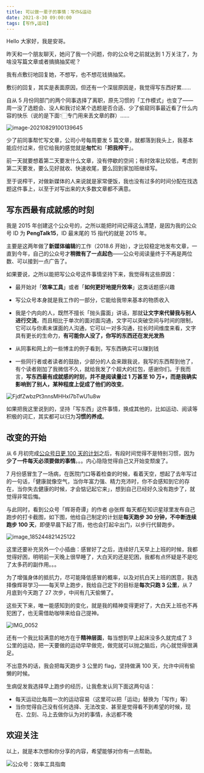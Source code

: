 ```yaml
---
title: 可以做一辈子的事情：写作&运动     
date: 2021-8-30 09:00:00    
tags: [写作,运动]                
---    
```


Hello 大家好，我是安哥。



昨天和一个朋友聊天，她问了我一个问题，你的公众号之前就达到 1 万关注了，为啥没写篇文章或者搞搞抽奖呢？  



我有点敷衍地回复她，不想写，也不想花钱搞抽奖。  



敷衍的回复，其实是表面原因，但还有一个深层原因是，我觉得写东西好累……



自从 5 月份同部门的两个同事选择了离职，原先习惯的「工作模式」也变了——周一没了选题会、没人和我讨论某个选题是否合适、少了偷窥同事最近看了什么内容的快乐（说的是下面👇🏻专门用来丢文章的群）……



![image-20210829100139645](https://article-picbed-1302715071.cos.ap-guangzhou.myqcloud.com/PicGo/image-20210829100139645.png)



少了前同事帮忙写文章，公司小号每周要发 5 篇文章，就都落到我头上，我基本能应付过来，但它给我的感觉就是**匆忙**和「**把我榨干**」。



前一天就要想着第二天要发什么文章，没有停歇的空间；有时效率比较低，考虑到第二天要发，要么见好就收、快速收尾，要么回到家加班继续写。  



至于说榨干，对做新媒体的人来说就是家常便饭，我也没有过多的时间分配在找选题这件事上，以至于对写出来的大多数文章都不满意。



## 写东西最有成就感的时刻



我是 2015 年创建这个公众号的，之所以能把时间记得这么清楚，是因为我的公众号 ID 为 **PengTalk15**，ID 最末尾的 15 指代的就是 2015 年。



主要是这两年做了**新媒体编辑**的工作（2018.6 开始），才比较稳定地发布文章，一直到今年，自己的公众号才**稍微有了一点起色**——公众号阅读量终于不再是两位数、可以接到一点广告了。



如果要说，之所以能把写公众号这件事情坚持下来，我觉得有这些原因：



* 最开始对「**效率工具**」或者「**如何更好地提升效率**」这类话题感兴趣

* 写公众号本身就是我工作的一部分，它能给我带来基本的物质收入

* 我是个内向的人，既然不擅长「抛头露面」讲话，那就**让文字来代替我与别人进行交流**，而且相比于单次的面对面沟通，文字可以突破空间与时间的限制，它可以与你素未谋面的人沟通，它可以一对多沟通，拉长时间维度来看，文字具有更长的生命力，**有可能你人没了，你写的东西还在发光发热**

* 从同事和网上的一些博主的例子看到，写东西确实可以赚到钱

* 一些同行者或者读者的鼓励，少部分的人会来跟我说，我写的东西帮到他了，有个读者刚加了我微信不久，就给我发了个超大的红包，感谢你们。于我而言，**写东西最有成就感的时刻，并不是阅读量过 1 万甚至 10 万+，而是我确实影响到了别人，某种程度上促成了他们的改变**。

  

![FjdfZwbzPt3nnsMHHxl7bTwU1u8w](https://article-picbed-1302715071.cos.ap-guangzhou.myqcloud.com/PicGo/FjdfZwbzPt3nnsMHHxl7bTwU1u8w.png)



如果把我这里说到的，坚持「写东西」这件事情，换成其他的，比如运动、阅读等积极的词汇，其实都可以归为**习惯的养成**。



## 改变的开始 



从 6 月初完成[公众号日更 100 天的计划](https://mp.weixin.qq.com/s?__biz=MzAxMjY0NTY5OA==&mid=2649914441&idx=1&sn=5bd3c94f845c03c7c3b0114511078ead&chksm=83a87864b4dff1722f10afce7028d9c65d4022015edf89dc21613a8ccfa634bc014c39328a22&token=1458791452&lang=zh_CN#rd)之后，有段时间觉得不是特别习惯，因为**少了一件每天必须要做的事情**。。。内心隐隐觉得自己又开始变颓废了。



7 月份感冒生了一场病，在医院门口等着检查的时候，看着天空，想起了去年写过的一句话，「健康就像空气，当你年富力强、精力充沛时，你不会感知到它的存在，当你失去健康的时候，才会惦记起它来」，想到自己已经好久没有跑步了，就觉得非常后悔。



与此同时，看到公众号「辉哥奇谭」的作者 @张辉 每天都在知识星球里发布自己跑步的打卡截图，如下图，他给自己制定的计划是**每天跑步 30 分钟，不中断连续跑步 100 天**，即便早晨下起了雨，他也会打起伞出门，以步行代替跑步。



![image_185244821425122](https://article-picbed-1302715071.cos.ap-guangzhou.myqcloud.com/PicGo/image_185244821425122.PNG)



这里还要补充另外一个小插曲：感冒好了之后，连续好几天早上上班的时候，我都觉得好困，明明前一天晚上很早睡了，大白天的还是犯困，我都有点怀疑是不是吃了太多药的副作用。。。



为了增强身体的抵抗力，尽可能降低感冒的概率，以及对抗白天上班的困意，我选择像辉哥学习——每天早上跑步，我给自己定下的目标是**每次只跑 3 公里**，从 7 月底到今天跑了 27 次步，中间有几天偷懒了。



这些天下来，唯一能感知到的变化，就是我的精神变得更好了，大白天上班也不再犯困了，也无需借助咖啡来给自己提神。



![IMG_0052](https://article-picbed-1302715071.cos.ap-guangzhou.myqcloud.com/PicGo/IMG_0052.jpg)



还有一个我比较满意的地方在于**精神层面**，每当想到早上起床没多久就完成了 3 公里的运动，把一天要做的运动早早做完，做完就可以抛之脑后，内心就觉得很满足。



不出意外的话，我会把每天跑步 3 公里的 flag，坚持做满 100 天，允许中间有偷懒的时候。



生病促发我选择早上跑步的经历，让我愈发认同下面这两句话：



* 每天运动比每周一次的运动容易（这里可以把「运动」替换为「写作」等）
* 当你觉得自己没有任何选择、无法改变、甚至是觉得看不到希望的时候，现在、立刻、马上去做你认为对的事情，永远都不晚


## 欢迎关注  

以上，就是本次想和你分享的内容，希望能够对你有一点帮助。     

![公众号：效率工具指南](https://article-picbed-1302715071.cos.ap-guangzhou.myqcloud.com/2021/05/28/gong-zhong-hao-wei-bu-er-wei-ma-dailogo.png)     

